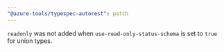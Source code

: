 ```yaml
---
"@azure-tools/typespec-autorest": patch
---
```


`readonly` was not added when `use-read-only-status-schema` is set to `true` for union types.
